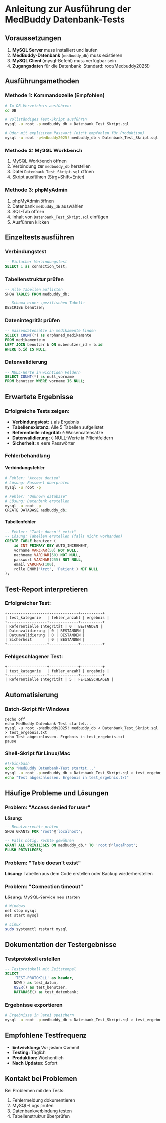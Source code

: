 # Anleitung zur Ausführung der MedBuddy Datenbank-Tests

## Voraussetzungen

1. **MySQL Server** muss installiert und laufen
2. **MedBuddy-Datenbank** (`medbuddy_db`) muss existieren
3. **MySQL Client** (mysql-Befehl) muss verfügbar sein
4. **Zugangsdaten** für die Datenbank (Standard: root/Medbuddy2025!)

## Ausführungsmethoden

### Methode 1: Kommandozeile (Empfohlen)

```bash
# Im DB-Verzeichnis ausführen:
cd DB

# Vollständiges Test-Skript ausführen
mysql -u root -p medbuddy_db < Datenbank_Test_Skript.sql

# Oder mit explizitem Passwort (nicht empfohlen für Produktion)
mysql -u root -pMedbuddy2025! medbuddy_db < Datenbank_Test_Skript.sql
```

### Methode 2: MySQL Workbench

1. MySQL Workbench öffnen
2. Verbindung zur `medbuddy_db` herstellen
3. Datei `Datenbank_Test_Skript.sql` öffnen
4. Skript ausführen (Strg+Shift+Enter)

### Methode 3: phpMyAdmin

1. phpMyAdmin öffnen
2. Datenbank `medbuddy_db` auswählen
3. SQL-Tab öffnen
4. Inhalt von `Datenbank_Test_Skript.sql` einfügen
5. Ausführen klicken

## Einzeltests ausführen

### Verbindungstest
```sql
-- Einfacher Verbindungstest
SELECT 1 as connection_test;
```

### Tabellenstruktur prüfen
```sql
-- Alle Tabellen auflisten
SHOW TABLES FROM medbuddy_db;

-- Schema einer spezifischen Tabelle
DESCRIBE benutzer;
```

### Datenintegrität prüfen
```sql
-- Waisendatensätze in medikamente finden
SELECT COUNT(*) as orphaned_medikamente
FROM medikamente m
LEFT JOIN benutzer b ON m.benutzer_id = b.id
WHERE b.id IS NULL;
```

### Datenvalidierung
```sql
-- NULL-Werte in wichtigen Feldern
SELECT COUNT(*) as null_vorname
FROM benutzer WHERE vorname IS NULL;
```

## Erwartete Ergebnisse

### Erfolgreiche Tests zeigen:
- **Verbindungstest:** `1` als Ergebnis
- **Tabellenexistenz:** Alle 5 Tabellen aufgelistet
- **Referentielle Integrität:** `0` Waisendatensätze
- **Datenvalidierung:** `0` NULL-Werte in Pflichtfeldern
- **Sicherheit:** `0` leere Passwörter

### Fehlerbehandlung

#### Verbindungsfehler
```bash
# Fehler: "Access denied"
# Lösung: Passwort überprüfen
mysql -u root -p

# Fehler: "Unknown database"
# Lösung: Datenbank erstellen
mysql -u root -p
CREATE DATABASE medbuddy_db;
```

#### Tabellenfehler
```sql
-- Fehler: "Table doesn't exist"
-- Lösung: Tabellen erstellen (falls nicht vorhanden)
CREATE TABLE benutzer (
    id INT PRIMARY KEY AUTO_INCREMENT,
    vorname VARCHAR(50) NOT NULL,
    nachname VARCHAR(50) NOT NULL,
    passwort VARCHAR(255) NOT NULL,
    email VARCHAR(100),
    rolle ENUM('Arzt', 'Patient') NOT NULL
);
```

## Test-Report interpretieren

### Erfolgreicher Test:
```
+------------------+-------------+----------+
| test_kategorie   | fehler_anzahl | ergebnis |
+------------------+-------------+----------+
| Referentielle Integrität | 0 | BESTANDEN |
| Datenvalidierung | 0 | BESTANDEN |
| Datumvalidierung | 0 | BESTANDEN |
| Sicherheit       | 0 | BESTANDEN |
+------------------+-------------+----------+
```

### Fehlgeschlagener Test:
```
+------------------+-------------+----------+
| test_kategorie   | fehler_anzahl | ergebnis |
+------------------+-------------+----------+
| Referentielle Integrität | 5 | FEHLGESCHLAGEN |
```

## Automatisierung

### Batch-Skript für Windows
```batch
@echo off
echo MedBuddy Datenbank-Test startet...
mysql -u root -pMedbuddy2025! medbuddy_db < Datenbank_Test_Skript.sql > test_ergebnis.txt
echo Test abgeschlossen. Ergebnis in test_ergebnis.txt
pause
```

### Shell-Skript für Linux/Mac
```bash
#!/bin/bash
echo "MedBuddy Datenbank-Test startet..."
mysql -u root -p medbuddy_db < Datenbank_Test_Skript.sql > test_ergebnis.txt
echo "Test abgeschlossen. Ergebnis in test_ergebnis.txt"
```

## Häufige Probleme und Lösungen

### Problem: "Access denied for user"
**Lösung:** 
```sql
-- Benutzerrechte prüfen
SHOW GRANTS FOR 'root'@'localhost';

-- Falls nötig, Rechte gewähren
GRANT ALL PRIVILEGES ON medbuddy_db.* TO 'root'@'localhost';
FLUSH PRIVILEGES;
```

### Problem: "Table doesn't exist"
**Lösung:** Tabellen aus dem Code erstellen oder Backup wiederherstellen

### Problem: "Connection timeout"
**Lösung:** MySQL-Service neu starten
```bash
# Windows
net stop mysql
net start mysql

# Linux
sudo systemctl restart mysql
```

## Dokumentation der Testergebnisse

### Testprotokoll erstellen
```sql
-- Testprotokoll mit Zeitstempel
SELECT 
    'TEST-PROTOKOLL' as header,
    NOW() as test_datum,
    USER() as test_benutzer,
    DATABASE() as test_datenbank;
```

### Ergebnisse exportieren
```bash
# Ergebnisse in Datei speichern
mysql -u root -p medbuddy_db < Datenbank_Test_Skript.sql > test_ergebnis_$(date +%Y%m%d_%H%M%S).txt
```

## Empfohlene Testfrequenz

- **Entwicklung:** Vor jedem Commit
- **Testing:** Täglich
- **Produktion:** Wöchentlich
- **Nach Updates:** Sofort

## Kontakt bei Problemen

Bei Problemen mit den Tests:
1. Fehlermeldung dokumentieren
2. MySQL-Logs prüfen
3. Datenbankverbindung testen
4. Tabellenstruktur überprüfen 